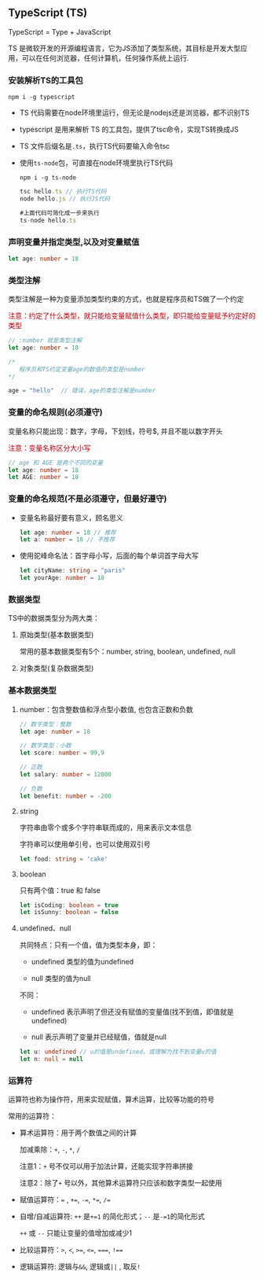 ## TypeScript (TS)

TypeScript = Type + JavaScript 

TS 是微软开发的开源编程语言，它为JS添加了类型系统，其目标是开发大型应用，可以在任何浏览器，任何计算机，任何操作系统上运行.

### 安装解析TS的工具包

```shell
npm i -g typescript
```

- TS 代码需要在node环境里运行，但无论是nodejs还是浏览器，都不识别TS

- typescript 是用来解析 TS 的工具包，提供了tsc命令，实现TS转换成JS

- TS 文件后缀名是`.ts`，执行TS代码要输入命令tsc

- 使用`ts-node`包，可直接在node环境里执行TS代码
  
  ```shell
  npm i -g ts-node
  ```
  
  ```ts
  tsc hello.ts // 执行TS代码
  node hello.js // 执行JS代码
  
  #上面代码可简化成一步来执行
  ts-node hello.ts
  ```

### 声明变量并指定类型,以及对变量赋值

```ts
let age: number = 18 
```

### 类型注解

类型注解是一种为变量添加类型约束的方式，也就是程序员和TS做了一个约定

<font color='bronze'>注意：约定了什么类型，就只能给变量赋值什么类型，即只能给变量赋予约定好的类型</font>

```ts
// :number 就是类型注解
let age: number = 18 

/*
   程序员和TS约定变量age的数值的类型是number
*/

age = "hello"  // 错误，age的类型注解是number
```

### 变量的命名规则(必须遵守)

变量名称只能出现：数字，字母，下划线，符号$, 并且不能以数字开头

<font color='bronze'>注意：变量名称区分大小写</font>

```ts
// age 和 AGE 是两个不同的变量
let age: number = 18
let AGE: number = 18
```

### 变量的命名规范(不是必须遵守，但最好遵守)

- 变量名称最好要有意义，顾名思义
  
  ```ts
  let age: number = 18 // 推荐
  let a: number = 18 // 不推荐
  ```

- 使用驼峰命名法：首字母小写，后面的每个单词首字母大写
  
  ```ts
  let cityName: string = "paris"
  let yourAge: number = 18
  ```

### 数据类型

TS中的数据类型分为两大类：

1. 原始类型(基本数据类型)
   
   常用的基本数据类型有5个：number, string, boolean, undefined, null

2. 对象类型(复杂数据类型)

### 基本数据类型

1. number：包含整数值和浮点型小数值, 也包含正数和负数
   
   ```ts
   // 数字类型：整数
   let age: number = 18
   
   // 数字类型：小数
   let score: number = 99,9
   
   // 正数
   let salary: number = 12000
   
   // 负数
   let benefit: number = -200
   ```

2. string
   
   字符串由零个或多个字符串联而成的，用来表示文本信息
   
   字符串可以使用单引号，也可以使用双引号
   
   ```ts
   let food: string = 'cake'
   ```

3. boolean
   
   只有两个值：true 和 false
   
   ```ts
   let isCoding: boolean = true
   let isSunny: boolean = false 
   ```

4. undefined、null
   
   共同特点：只有一个值，值为类型本身，即：
   
   - undefined 类型的值为undefined
   
   - null 类型的值为null 
   
   不同：
   
   - undefined 表示声明了但还没有赋值的变量值(找不到值，即值就是undefined)
   
   - null 表示声明了变量并已经赋值，值就是null
   
   ```ts
   let u: undefined // u的值是undefined，或理解为找不到变量u的值
   let n: null = null
   ```

### 运算符

运算符也称为操作符，用来实现赋值，算术运算，比较等功能的符号

常用的运算符：

- 算术运算符：用于两个数值之间的计算
  
  加减乘除：`+`, `-`, `*`, `/` 
  
  注意1：`+` 号不仅可以用于加法计算，还能实现字符串拼接
  
  注意2：除了`+` 号以外，其他算术运算符只应该和数字类型一起使用

- 赋值运算符：`=` , `+=`, `-=`, `*=`, `/=`

- 自增/自减运算符: `++` 是`+=1` 的简化形式；`--` 是`-=1`的简化形式
  
  `++` 或 `--` 只能让变量的值增加或减少1

- 比较运算符：`>`, `<`, `>=`, `<=`, `===`, `!==`

- 逻辑运算符: 逻辑与`&&`, 逻辑或`||` , 取反`!`


